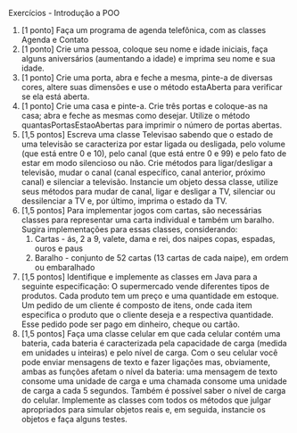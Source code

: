 Exercícios - Introdução a POO

1. [1 ponto] Faça um programa de agenda telefônica, com as classes Agenda e Contato
2. [1 ponto] Crie uma pessoa, coloque seu nome e idade iniciais, faça alguns aniversários (aumentando a idade) e imprima seu nome e sua idade.
3. [1 ponto] Crie uma porta, abra e feche a mesma, pinte-a de diversas cores, altere suas dimensões e use o método estaAberta para verificar se ela está aberta.
4. [1 ponto] Crie uma casa e pinte-a. Crie três portas e coloque-as na casa; abra e feche as mesmas como desejar. Utilize o método quantasPortasEstaoAbertas para imprimir o número de portas abertas.
5. [1,5 pontos] Escreva uma classe Televisao sabendo que o estado de uma televisão se caracteriza por estar ligada ou desligada, pelo volume (que está entre 0 e 10), pelo canal (que está entre 0 e 99) e pelo fato de estar em modo silencioso ou não. Crie métodos para ligar/desligar a televisão, mudar o canal (canal específico, canal anterior, próximo canal) e silenciar a televisão. Instancie um objeto dessa classe, utilize seus métodos para mudar de canal, ligar e desligar a TV, silenciar ou dessilenciar a TV e, por último, imprima o estado da TV.
6. [1,5 pontos] Para implementar jogos com cartas, são necessárias classes para representar uma carta individual e também um baralho. Sugira implementações para essas classes, considerando:
   1. Cartas - ás, 2 a 9, valete, dama e rei, dos naipes copas, espadas, ouros e paus
   2. Baralho - conjunto de 52 cartas (13 cartas de cada naipe), em ordem ou embaralhado
7. [1,5 pontos] Identifique e implemente as classes em Java para a seguinte especificação: O supermercado vende diferentes tipos de produtos. Cada produto tem um preço e uma quantidade em estoque. Um pedido de um cliente é composto de itens, onde cada item especifica o produto que o cliente deseja e a respectiva quantidade. Esse pedido pode ser pago em dinheiro, cheque ou cartão.
8. [1,5 pontos] Faça uma classe celular em que cada celular contém uma bateria, cada bateria é caracterizada pela capacidade de carga (medida em unidades u inteiras) e pelo nível de carga. Com o seu celular você pode enviar mensagens de texto e fazer ligações mas, obviamente, ambas as funções afetam o nível da bateria: uma mensagem de texto consome uma unidade de carga e uma chamada consome uma unidade de carga a cada 5 segundos. Também é possível saber o nível de carga do celular. Implemente as classes com todos os métodos que julgar apropriados para simular objetos reais e, em seguida, instancie os objetos e faça alguns testes.